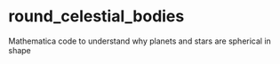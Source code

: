 # round_celestial_bodies
Mathematica code to understand why planets and stars are spherical in shape
